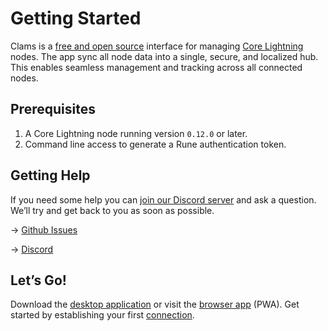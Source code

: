 # Getting Started

Clams is a [free and open source](https://en.wikipedia.org/wiki/Free_and_open-source_software) interface for managing [Core Lightning](https://github.com/ElementsProject/lightning) nodes. The app sync all node data into a single, secure, and localized hub. This enables seamless management and tracking across all connected nodes.

## Prerequisites

1. A Core Lightning node running version `0.12.0` or later.
2. Command line access to generate a Rune authentication token.

## Getting Help

If you need some help you can [join our Discord server](https://discord.gg/eWfHuJZVaB) and ask a question. We’ll try and get back to you as soon as possible.

→ [Github Issues](https://github.com/clams-tech/browser-app/issues)

→ [Discord](https://discord.gg/eWfHuJZVaB)

## Let’s Go!

Download the [desktop application](https://clams.tech/get-started) or visit the [browser app](https://app.clams.tech) (PWA). Get started by establishing your first [connection](/wallets).
